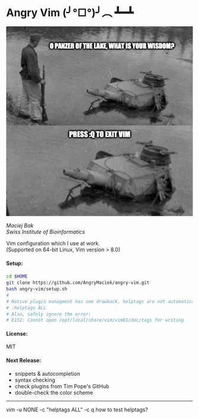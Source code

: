 # Angry Vim (╯°□°)╯︵ ┻━┻

![panzer.spngvg](panzer.png)

*Maciej Bak*  
*Swiss Institute of Bioinformatics*

Vim configuration which I use at work.  
(Supported on 64-bit Linux, Vim version > 8.0)

#### Setup:
```bash
cd $HOME
git clone https://github.com/AngryMaciek/angry-vim.git
bash angry-vim/setup.sh
#
# Native plugin managment has one drawback, helptags are not automatically re-generated. You can update them by using:
# :helptags ALL
# Also, safely ignore the error:
# E152: Cannot open /opt/local/share/vim/vim81/doc/tags for writing
```

#### License:
MIT

#### Next Release:
* snippets & autocompletion
* syntax checking
* check plugins from Tim Pope's GitHub
* double-check the color scheme

---

vim -u NONE -c "helptags ALL" -c q
how to test helptags?
